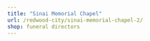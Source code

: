 ```yaml
---
title: "Sinai Memorial Chapel"
url: /redwood-city/sinai-memorial-chapel-2/
shop: funeral directors
---
```


